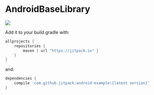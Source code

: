 # AndroidBaseLibrary

[![](https://jitpack.io/v/wsdydeni/AndroidBaseLibrary.svg)](https://jitpack.io/#wsdydeni/AndroidBaseLibrary)

Add it to your build.gradle with:
```gradle
allprojects {
    repositories {
        maven { url "https://jitpack.io" }
    }
}
```
and:

```gradle
dependencies {
    compile 'com.github.jitpack:android-example:{latest version}'
}
```
